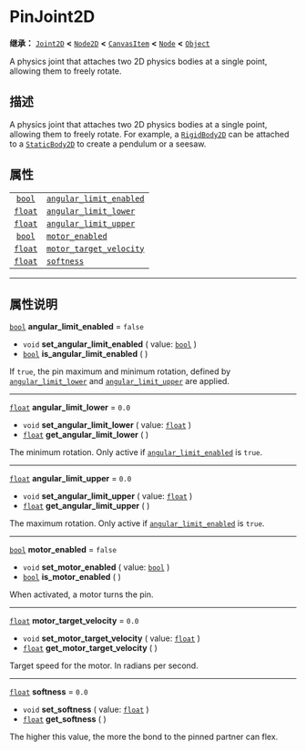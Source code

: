 <!-- ⚠ 请勿编辑本文件 ⚠ -->
<!-- 本文档使用脚本从 WeDot 引擎源码仓库生成。 -->
<!-- 生成脚本：https://github.com/WeDot-Engine/WeDot/tree/master/doc/tools/make_md.py； -->
<!-- 原文件：https://github.com/WeDot-Engine/WeDot/tree/master/doc/classes/PinJoint2D.xml。 -->

<div id="_class_pinjoint2d"></div>

# PinJoint2D

**继承：** [`Joint2D`](class_joint2d.md) **<** [`Node2D`](class_node2d.md) **<** [`CanvasItem`](class_canvasitem.md) **<** [`Node`](class_node.md) **<** [`Object`](class_object.md)

A physics joint that attaches two 2D physics bodies at a single point, allowing them to freely rotate.

## 描述

A physics joint that attaches two 2D physics bodies at a single point, allowing them to freely rotate. For example, a [`RigidBody2D`](class_rigidbody2d.md) can be attached to a [`StaticBody2D`](class_staticbody2d.md) to create a pendulum or a seesaw.

## 属性

|||
|:-:|:--|
| [`bool`](class_bool.md)   | [`angular_limit_enabled`](class_pinjoint2d.md#class_pinjoint2d_property_angular_limit_enabled) | ``false`` |
| [`float`](class_float.md) | [`angular_limit_lower`](class_pinjoint2d.md#class_pinjoint2d_property_angular_limit_lower)     | ``0.0``   |
| [`float`](class_float.md) | [`angular_limit_upper`](class_pinjoint2d.md#class_pinjoint2d_property_angular_limit_upper)     | ``0.0``   |
| [`bool`](class_bool.md)   | [`motor_enabled`](class_pinjoint2d.md#class_pinjoint2d_property_motor_enabled)                 | ``false`` |
| [`float`](class_float.md) | [`motor_target_velocity`](class_pinjoint2d.md#class_pinjoint2d_property_motor_target_velocity) | ``0.0``   |
| [`float`](class_float.md) | [`softness`](class_pinjoint2d.md#class_pinjoint2d_property_softness)                           | ``0.0``   |

<!-- rst-class:: classref-section-separator -->

---

## 属性说明

<div id="_class_pinjoint2d_property_angular_limit_enabled"></div>

[`bool`](class_bool.md) **angular_limit_enabled** = ``false`` <div id="class_pinjoint2d_property_angular_limit_enabled"></div>

- `void` **set_angular_limit_enabled** ( value: [`bool`](class_bool.md) )
- [`bool`](class_bool.md) **is_angular_limit_enabled** ( )

If `true`, the pin maximum and minimum rotation, defined by [`angular_limit_lower`](class_pinjoint2d.md#class_pinjoint2d_property_angular_limit_lower) and [`angular_limit_upper`](class_pinjoint2d.md#class_pinjoint2d_property_angular_limit_upper) are applied.

<!-- rst-class:: classref-item-separator -->

---

<div id="_class_pinjoint2d_property_angular_limit_lower"></div>

[`float`](class_float.md) **angular_limit_lower** = ``0.0`` <div id="class_pinjoint2d_property_angular_limit_lower"></div>

- `void` **set_angular_limit_lower** ( value: [`float`](class_float.md) )
- [`float`](class_float.md) **get_angular_limit_lower** ( )

The minimum rotation. Only active if [`angular_limit_enabled`](class_pinjoint2d.md#class_pinjoint2d_property_angular_limit_enabled) is `true`.

<!-- rst-class:: classref-item-separator -->

---

<div id="_class_pinjoint2d_property_angular_limit_upper"></div>

[`float`](class_float.md) **angular_limit_upper** = ``0.0`` <div id="class_pinjoint2d_property_angular_limit_upper"></div>

- `void` **set_angular_limit_upper** ( value: [`float`](class_float.md) )
- [`float`](class_float.md) **get_angular_limit_upper** ( )

The maximum rotation. Only active if [`angular_limit_enabled`](class_pinjoint2d.md#class_pinjoint2d_property_angular_limit_enabled) is `true`.

<!-- rst-class:: classref-item-separator -->

---

<div id="_class_pinjoint2d_property_motor_enabled"></div>

[`bool`](class_bool.md) **motor_enabled** = ``false`` <div id="class_pinjoint2d_property_motor_enabled"></div>

- `void` **set_motor_enabled** ( value: [`bool`](class_bool.md) )
- [`bool`](class_bool.md) **is_motor_enabled** ( )

When activated, a motor turns the pin.

<!-- rst-class:: classref-item-separator -->

---

<div id="_class_pinjoint2d_property_motor_target_velocity"></div>

[`float`](class_float.md) **motor_target_velocity** = ``0.0`` <div id="class_pinjoint2d_property_motor_target_velocity"></div>

- `void` **set_motor_target_velocity** ( value: [`float`](class_float.md) )
- [`float`](class_float.md) **get_motor_target_velocity** ( )

Target speed for the motor. In radians per second.

<!-- rst-class:: classref-item-separator -->

---

<div id="_class_pinjoint2d_property_softness"></div>

[`float`](class_float.md) **softness** = ``0.0`` <div id="class_pinjoint2d_property_softness"></div>

- `void` **set_softness** ( value: [`float`](class_float.md) )
- [`float`](class_float.md) **get_softness** ( )

The higher this value, the more the bond to the pinned partner can flex.

[^virtual]: 本方法通常需要用户覆盖才能生效。
[^const]: 本方法无副作用，不会修改该实例的任何成员变量。
[^vararg]: 本方法除了能接受在此处描述的参数外，还能够继续接受任意数量的参数。
[^constructor]: 本方法用于构造某个类型。
[^static]: 调用本方法无需实例，可直接使用类名进行调用。
[^operator]: 本方法描述的是使用本类型作为左操作数的有效运算符。
[^bitfield]: 这个值是由下列位标志构成位掩码的整数。
[^void]: 无返回值。
